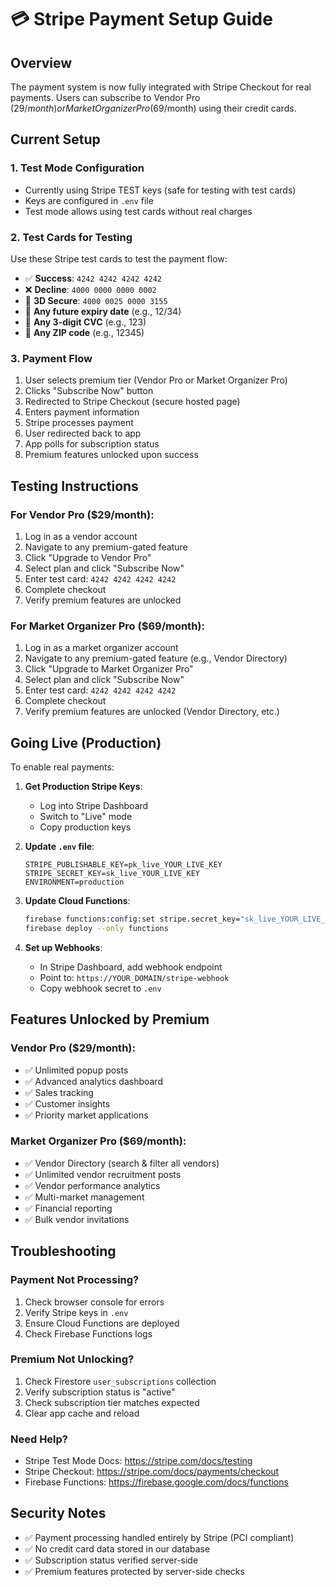 # 💳 Stripe Payment Setup Guide

## Overview
The payment system is now fully integrated with Stripe Checkout for real payments. Users can subscribe to Vendor Pro ($29/month) or Market Organizer Pro ($69/month) using their credit cards.

## Current Setup

### 1. **Test Mode Configuration**
- Currently using Stripe TEST keys (safe for testing with test cards)
- Keys are configured in `.env` file
- Test mode allows using test cards without real charges

### 2. **Test Cards for Testing**
Use these Stripe test cards to test the payment flow:

- ✅ **Success**: `4242 4242 4242 4242`
- ❌ **Decline**: `4000 0000 0000 0002`
- 🔐 **3D Secure**: `4000 0025 0000 3155`
- 📅 **Any future expiry date** (e.g., 12/34)
- 🔢 **Any 3-digit CVC** (e.g., 123)
- 📮 **Any ZIP code** (e.g., 12345)

### 3. **Payment Flow**

1. User selects premium tier (Vendor Pro or Market Organizer Pro)
2. Clicks "Subscribe Now" button
3. Redirected to Stripe Checkout (secure hosted page)
4. Enters payment information
5. Stripe processes payment
6. User redirected back to app
7. App polls for subscription status
8. Premium features unlocked upon success

## Testing Instructions

### For Vendor Pro ($29/month):
1. Log in as a vendor account
2. Navigate to any premium-gated feature
3. Click "Upgrade to Vendor Pro"
4. Select plan and click "Subscribe Now"
5. Enter test card: `4242 4242 4242 4242`
6. Complete checkout
7. Verify premium features are unlocked

### For Market Organizer Pro ($69/month):
1. Log in as a market organizer account
2. Navigate to any premium-gated feature (e.g., Vendor Directory)
3. Click "Upgrade to Market Organizer Pro"
4. Select plan and click "Subscribe Now"
5. Enter test card: `4242 4242 4242 4242`
6. Complete checkout
7. Verify premium features are unlocked (Vendor Directory, etc.)

## Going Live (Production)

To enable real payments:

1. **Get Production Stripe Keys**:
   - Log into Stripe Dashboard
   - Switch to "Live" mode
   - Copy production keys

2. **Update `.env` file**:
   ```env
   STRIPE_PUBLISHABLE_KEY=pk_live_YOUR_LIVE_KEY
   STRIPE_SECRET_KEY=sk_live_YOUR_LIVE_KEY
   ENVIRONMENT=production
   ```

3. **Update Cloud Functions**:
   ```bash
   firebase functions:config:set stripe.secret_key="sk_live_YOUR_LIVE_KEY"
   firebase deploy --only functions
   ```

4. **Set up Webhooks**:
   - In Stripe Dashboard, add webhook endpoint
   - Point to: `https://YOUR_DOMAIN/stripe-webhook`
   - Copy webhook secret to `.env`

## Features Unlocked by Premium

### Vendor Pro ($29/month):
- ✅ Unlimited popup posts
- ✅ Advanced analytics dashboard
- ✅ Sales tracking
- ✅ Customer insights
- ✅ Priority market applications

### Market Organizer Pro ($69/month):
- ✅ Vendor Directory (search & filter all vendors)
- ✅ Unlimited vendor recruitment posts
- ✅ Vendor performance analytics
- ✅ Multi-market management
- ✅ Financial reporting
- ✅ Bulk vendor invitations

## Troubleshooting

### Payment Not Processing?
1. Check browser console for errors
2. Verify Stripe keys in `.env`
3. Ensure Cloud Functions are deployed
4. Check Firebase Functions logs

### Premium Not Unlocking?
1. Check Firestore `user_subscriptions` collection
2. Verify subscription status is "active"
3. Check subscription tier matches expected
4. Clear app cache and reload

### Need Help?
- Stripe Test Mode Docs: https://stripe.com/docs/testing
- Stripe Checkout: https://stripe.com/docs/payments/checkout
- Firebase Functions: https://firebase.google.com/docs/functions

## Security Notes
- ✅ Payment processing handled entirely by Stripe (PCI compliant)
- ✅ No credit card data stored in our database
- ✅ Subscription status verified server-side
- ✅ Premium features protected by server-side checks